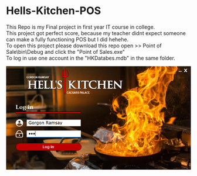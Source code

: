 # Hells-Kitchen-POS

This Repo is my Final project in first year IT course in college.\
This project got perfect score, because my teacher didnt expect someone can make a fully functioning POS but I did hehehe.\
To open this project please download this repo open >> Point of Sale\bin\Debug and click the "Point of Sales.exe"\
To log in use one account in the "HKDatabes.mdb" in the same folder.

![](thumbnail/thumbnail.png)
